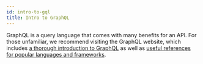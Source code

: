 ```yaml
---
id: intro-to-gql
title: Intro to GraphQL
---
```


GraphQL is a query language that comes with many benefits for an API.
For those unfamiliar, we recommend visiting the GraphQL website,
which includes <a href="https://graphql.org/learn/" target="_blank">a thorough introduction to GraphQL</a>
as well as
<a href="https://graphql.org/code/" target="_blank">useful references for popular languages and frameworks</a>.
